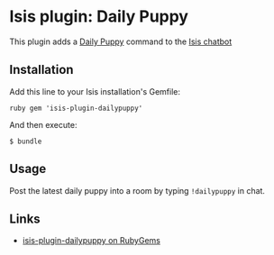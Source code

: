 # Isis plugin: Daily Puppy

This plugin adds a [Daily Puppy](http://www.dailypuppy.com) command to the [Isis chatbot](https://github.com/silentgrowl/isis)

## Installation

Add this line to your Isis installation's Gemfile:

``ruby
gem 'isis-plugin-dailypuppy'
``

And then execute:

    $ bundle

## Usage

Post the latest daily puppy into a room by typing ```!dailypuppy``` in chat.

## Links

* [isis-plugin-dailypuppy on RubyGems](https://rubygems.org/gems/isis-plugin-dailypuppy)

